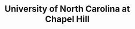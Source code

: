 ---
layout: repo
title: "University of North Carolina at Chapel Hill"
id: 4674
permalink: repos/4674/
---